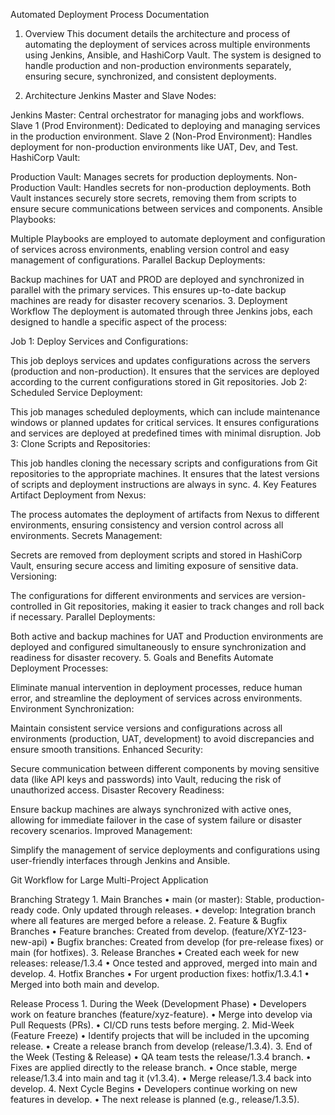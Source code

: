 Automated Deployment Process Documentation
1. Overview
This document details the architecture and process of automating the deployment of services across multiple environments using Jenkins, Ansible, and HashiCorp Vault. The system is designed to handle production and non-production environments separately, ensuring secure, synchronized, and consistent deployments.

2. Architecture
Jenkins Master and Slave Nodes:

Jenkins Master: Central orchestrator for managing jobs and workflows.
Slave 1 (Prod Environment): Dedicated to deploying and managing services in the production environment.
Slave 2 (Non-Prod Environment): Handles deployment for non-production environments like UAT, Dev, and Test.
HashiCorp Vault:

Production Vault: Manages secrets for production deployments.
Non-Production Vault: Handles secrets for non-production deployments.
Both Vault instances securely store secrets, removing them from scripts to ensure secure communications between services and components.
Ansible Playbooks:

Multiple Playbooks are employed to automate deployment and configuration of services across environments, enabling version control and easy management of configurations.
Parallel Backup Deployments:

Backup machines for UAT and PROD are deployed and synchronized in parallel with the primary services. This ensures up-to-date backup machines are ready for disaster recovery scenarios.
3. Deployment Workflow
The deployment is automated through three Jenkins jobs, each designed to handle a specific aspect of the process:

Job 1: Deploy Services and Configurations:

This job deploys services and updates configurations across the servers (production and non-production). It ensures that the services are deployed according to the current configurations stored in Git repositories.
Job 2: Scheduled Service Deployment:

This job manages scheduled deployments, which can include maintenance windows or planned updates for critical services. It ensures configurations and services are deployed at predefined times with minimal disruption.
Job 3: Clone Scripts and Repositories:

This job handles cloning the necessary scripts and configurations from Git repositories to the appropriate machines. It ensures that the latest versions of scripts and deployment instructions are always in sync.
4. Key Features
Artifact Deployment from Nexus:

The process automates the deployment of artifacts from Nexus to different environments, ensuring consistency and version control across all environments.
Secrets Management:

Secrets are removed from deployment scripts and stored in HashiCorp Vault, ensuring secure access and limiting exposure of sensitive data.
Versioning:

The configurations for different environments and services are version-controlled in Git repositories, making it easier to track changes and roll back if necessary.
Parallel Deployments:

Both active and backup machines for UAT and Production environments are deployed and configured simultaneously to ensure synchronization and readiness for disaster recovery.
5. Goals and Benefits
Automate Deployment Processes:

Eliminate manual intervention in deployment processes, reduce human error, and streamline the deployment of services across environments.
Environment Synchronization:

Maintain consistent service versions and configurations across all environments (production, UAT, development) to avoid discrepancies and ensure smooth transitions.
Enhanced Security:

Secure communication between different components by moving sensitive data (like API keys and passwords) into Vault, reducing the risk of unauthorized access.
Disaster Recovery Readiness:

Ensure backup machines are always synchronized with active ones, allowing for immediate failover in the case of system failure or disaster recovery scenarios.
Improved Management:

Simplify the management of service deployments and configurations using user-friendly interfaces through Jenkins and Ansible.




Git Workflow for Large Multi-Project Application

Branching Strategy
	1.	Main Branches
	•	main (or master): Stable, production-ready code. Only updated through releases.
	•	develop: Integration branch where all features are merged before a release.
	2.	Feature & Bugfix Branches
	•	Feature branches: Created from develop. (feature/XYZ-123-new-api)
	•	Bugfix branches: Created from develop (for pre-release fixes) or main (for hotfixes).
	3.	Release Branches
	•	Created each week for new releases: release/1.3.4
	•	Once tested and approved, merged into main and develop.
	4.	Hotfix Branches
	•	For urgent production fixes: hotfix/1.3.4.1
	•	Merged into both main and develop.


Release Process
	1.	During the Week (Development Phase)
	•	Developers work on feature branches (feature/xyz-feature).
	•	Merge into develop via Pull Requests (PRs).
	•	CI/CD runs tests before merging.
	2.	Mid-Week (Feature Freeze)
	•	Identify projects that will be included in the upcoming release.
	•	Create a release branch from develop (release/1.3.4).
	3.	End of the Week (Testing & Release)
	•	QA team tests the release/1.3.4 branch.
	•	Fixes are applied directly to the release branch.
	•	Once stable, merge release/1.3.4 into main and tag it (v1.3.4).
	•	Merge release/1.3.4 back into develop.
	4.	Next Cycle Begins
	•	Developers continue working on new features in develop.
	•	The next release is planned (e.g., release/1.3.5).
